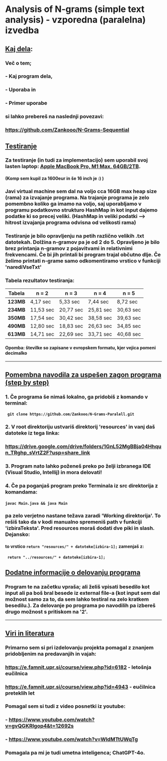 # Analysis of N-grams (simple text analysis) - vzporedna (paralelna) izvedba 

## <ins>Kaj dela</ins>:
### Več o tem;
### - Kaj program dela,
### - Uporaba in
### - Primer uporabe
### si lahko prebereš na naslednji povezavi:
### https://github.com/Zankooo/N-Grams-Sequential

## <ins> Testiranje </ins>
### Za testiranje (in tudi za implementacijo) sem uporabil svoj lasten laptop: <ins>Apple MacBook Pro, M1 Max, 64GB/2TB</ins>.
#### (Komp sem kupil za 1600eur in še 16 inch je :) )
### Javi virtual machine sem dal na voljo cca 16GB max heap size (rama) za izvajanje programa. Na trajanje programa je zelo pomembno koliko ga imamo na voljo, saj uporabljamo v programu podatkovno strukturo HashMap in kot input dajemo podatke ki so precej veliki. (HashMap in veliki podatki --> hitrost izvajanja programa odvisna od velikosti rama)</ins>
### Testiranje je bilo opravljenju na petih različno velikih .txt datotekah. Dolžina n-gramov pa je od 2 do 5. Opravljeno je bilo brez printanja n-gramov z pojavitvami in relativnimi frekvencami. Če bi jih printali bi program trajal občutno dlje. Če želimo printati n-grame samo odkomentiramo vrstico v funkciji 'narediVseTxt'
### Tabela rezultatov testiranja:

Tabela    | n = 2     | n = 3     | n = 4     | n = 5
----------|-----------|-----------|-----------|-----------
**123MB** | 4,17 sec  | 5,33 sec  | 7,44 sec  | 8,72 sec 
**234MB** | 11,53 sec | 20,77 sec | 25,81 sec | 30,63 sec 
**350MB** | 17,54 sec | 30,42 sec | 38,58 sec | 39,63 sec 
**490MB** | 12,80 sec | 18,83 sec | 26,63 sec | 34,85 sec 
**613MB** | 14,71 sec | 22,69 sec | 33,71 sec | 40,68 sec


#### Opomba: številke so zapisane v evropskem formatu, kjer vejica pomeni decimalko

<hr>

## <ins>Pomembna navodila za uspešen zagon programa (step by step)</ins>
### 1. Če programa še nimaš lokalno, ga pridobiš z komando v terminal:
#### ` git clone https://github.com/Zankooo/N-Grams-Paralell.git`
### 2. V root direktoriju ustvariš direktorij 'resources' in vanj daš datoteke iz tega linka:
### https://drive.google.com/drive/folders/1GnL52MgBBja04Hhqun_TRghp_sVrtZ2F?usp=share_link
### 3. Program nato lahko poženeš preko po želji izbranega IDE (Visual Studio, Intellij) in mora delovati!
### 4. Če pa poganjaš program preko Terminala iz src direktorija z komandama:
#### ` javac Main.java && java Main `
### pa zelo verjetno nastane težava zaradi 'Working direktorija'. To rešiš tako da v kodi manualno spremeniš path v funkciji 'izbiraTeksta'. Pred resources moraš dodati dve piki in slash. Dejansko:
#### to vrstico ` return "resources/" + datoteke[izbira-1]; ` zamenjaš z:
#### `  return "../resources/" + datoteke[izbira-1]; `

## <ins>Dodatne informacije o delovanju programa </ins>
### Program te na začetku vpraša; ali želiš vpisati besedilo kot input ali pa boš bral besede iz external file-a (kot input sem dal možnost samo za to, da sem lahko testiral na zelo kratkem besedilu.). Za delovanje po programa po navodilih pa izbereš drugo možnost s pritiskom na '2'.

<hr>

## <ins>Viri in literatura</ins>
### Primarno sem si pri izdelovanju projekta pomagal z znanjem pridobljenim na predavanjih in vajah:
### https://e.famnit.upr.si/course/view.php?id=6182 - letošnja eučilnica
### https://e.famnit.upr.si/course/view.php?id=4943 - eučilnica preteklih let
### Pomagal sem si tudi z video posnetki iz youtube:
### - https://www.youtube.com/watch?v=gvQGKRlgop4&t=12692s
### - https://www.youtube.com/watch?v=WldMTtUWqTg

### Pomagala pa mi je tudi umetna inteligenca; ChatGPT-4o. 

